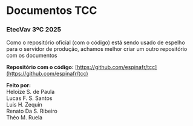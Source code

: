 # Documentos TCC
### EtecVav 3ºC 2025
Como o repositório oficial (com o código) está sendo usado de espelho para o servidor de produção, achamos melhor criar um outro repositório com os documentos

**Repositório com o código:** [https://github.com/espinafr/tcc](https://github.com/espinafr/tcc)

**Feito por:**
<br>Heloize S. de Paula
<br>Lucas F. S. Santos
<br>Luis H. Zequin
<br>Renato Da S. Ribeiro
<br>Théo M. Ruela
